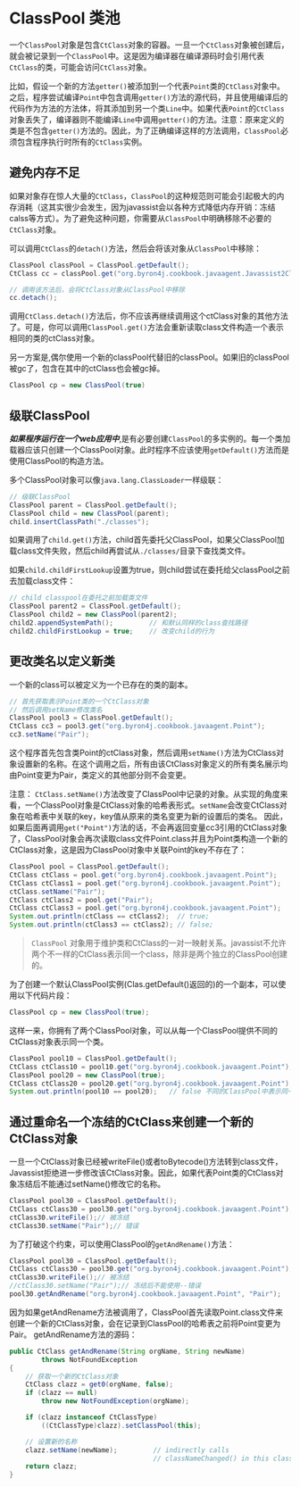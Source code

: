 # ClassPool 类池

一个```ClassPool```对象是包含```CtClass```对象的容器。一旦一个```CtClass```对象被创建后，就会被记录到一个```ClassPool```中。这是因为编译器在编译源码时会引用代表```CtClass```的类，可能会访问```CtClass```对象。

比如，假设一个新的方法```getter()```被添加到一个代表```Point```类的```CtClass```对象中。之后，程序尝试编译```Point```中包含调用```getter()```方法的源代码，并且使用编译后的代码作为方法的方法体，将其添加到另一个类```Line```中。如果代表```Point```的```CtClass```对象丢失了，编译器则不能编译```Line```中调用```getter()```的方法。注意：原来定义的类是不包含```getter()```方法的。因此，为了正确编译这样的方法调用，```ClassPool```必须包含程序执行时所有的```CtClass```实例。

## 避免内存不足

如果对象存在惊人大量的```CtClass```，```ClassPool```的这种规范则可能会引起极大的内存消耗（这其实很少会发生，因为javassist会以各种方式降低内存开销：冻结calss等方式）。为了避免这种问题，你需要从```ClassPool```中明确移除不必要的```CtClass```对象。

可以调用```CtClass```的```detach()```方法，然后会将该对象从```ClassPool```中移除：
```java
ClassPool classPool = ClassPool.getDefault();
CtClass cc = classPool.get("org.byron4j.cookbook.javaagent.Javassist2ClassPool");

// 调用该方法后，会将CtClass对象从ClassPool中移除
cc.detach();
```

调用```CtClass.detach()```方法后，你不应该再继续调用这个ctClass对象的其他方法了。可是，你可以调用```ClassPool.get()```方法会重新读取class文件构造一个表示相同的类的ctClass对象。


另一方案是,偶尔使用一个新的classPool代替旧的classPool。如果旧的classPool被gc了，包含在其中的ctClass也会被gc掉。
```java
ClassPool cp = new ClassPool(true)
```

## 级联ClassPool

***如果程序运行在一个web应用中***,是有必要创建```ClassPool```的多实例的。每一个类加载器应该只创建一个ClassPool对象。此时程序不应该使用```getDefault()```方法而是使用ClassPool的构造方法。

多个ClassPool对象可以像```java.lang.ClassLoader```一样级联：

```java
// 级联ClassPool
ClassPool parent = ClassPool.getDefault();
ClassPool child = new ClassPool(parent);
child.insertClassPath("./classes");
```

如果调用了```child.get()```方法，child首先委托父ClassPool，如果父ClassPool加载class文件失败，然后child再尝试从```./classes/```目录下查找类文件。

如果```child.childFirstLookup```设置为true，则child尝试在委托给父classPool之前去加载class文件：
```java
// child classpool在委托之前加载类文件
ClassPool parent2 = ClassPool.getDefault();
ClassPool child2 = new ClassPool(parent2);
child2.appendSystemPath();         // 和默认同样的class查找路径
child2.childFirstLookup = true;    // 改变child的行为
```

## 更改类名以定义新类

一个新的class可以被定义为一个已存在的类的副本。
```java
// 首先获取表示Point类的一个CtClass对象
// 然后调用setName修改类名
ClassPool pool3 = ClassPool.getDefault();
CtClass cc3 = pool3.get("org.byron4j.cookbook.javaagent.Point");
cc3.setName("Pair");
```

这个程序首先包含类Point的ctClass对象，然后调用```setName()```方法为CtClass对象设置新的名称。在这个调用之后，所有由该CtClass对象定义的所有类名展示均由Point变更为Pair，类定义的其他部分则不会变更。

注意： ```CtClass.setName()```方法改变了ClassPool中记录的对象。从实现的角度来看，一个ClassPool对象是CtClass对象的哈希表形式。```setName```会改变CtClass对象在哈希表中关联的key，key值从原来的类名变更为新的设置后的类名。
因此，如果后面再调用```get("Point")```方法的话，不会再返回变量cc3引用的CtClass对象了，ClassPool对象会再次读取class文件Point.class并且为Point类构造一个新的CtClass对象，这是因为ClassPool对象中关联Point的key不存在了：
```java
ClassPool pool = ClassPool.getDefault();
CtClass ctClass = pool.get("org.byron4j.cookbook.javaagent.Point");
CtClass ctClass1 = pool.get("org.byron4j.cookbook.javaagent.Point");
ctClass.setName("Pair");
CtClass ctClass2 = pool.get("Pair");
CtClass ctClass3 = pool.get("org.byron4j.cookbook.javaagent.Point");
System.out.println(ctClass == ctClass2);  // true;
System.out.println(ctClass3 == ctClass2); // false;
```

>```ClassPool``` 对象用于维护类和CtClass的一对一映射关系。javassist不允许两个不一样的CtClass表示同一个class，除非是两个独立的ClassPool创建的。


为了创建一个默认ClassPool实例(Clas.getDefault()返回的)的一个副本，可以使用以下代码片段：
```java
ClassPool cp = new ClassPool(true);
```
这样一来，你拥有了两个ClassPool对象，可以从每一个ClassPool提供不同的CtClass对象表示同一个类。

```java
ClassPool pool10 = ClassPool.getDefault();
CtClass ctClass10 = pool10.get("org.byron4j.cookbook.javaagent.Point");
ClassPool pool20 = new ClassPool(true);
CtClass ctClass20 = pool20.get("org.byron4j.cookbook.javaagent.Point");
System.out.println(pool10 == pool20);   // false 不同的ClassPool中表示同一个类的CtClass对象
```

## 通过重命名一个冻结的CtClass来创建一个新的CtClass对象

一旦一个CtClass对象已经被writeFile()或者toBytecode()方法转到class文件，Javassist拒绝进一步修改该CtClass对象。因此，如果代表Point类的CtClass对象冻结后不能通过setName()修改它的名称。
```java
ClassPool pool30 = ClassPool.getDefault();
CtClass ctClass30 = pool30.get("org.byron4j.cookbook.javaagent.Point");
ctClass30.writeFile();// 被冻结
ctClass30.setName("Pair");// 错误
```

为了打破这个约束，可以使用ClassPool的```getAndRename()```方法：
```java
ClassPool pool30 = ClassPool.getDefault();
CtClass ctClass30 = pool30.get("org.byron4j.cookbook.javaagent.Point");
ctClass30.writeFile();// 被冻结
//ctClass30.setName("Pair");// 冻结后不能使用--错误
pool30.getAndRename("org.byron4j.cookbook.javaagent.Point", "Pair");
```

因为如果getAndRename方法被调用了，ClassPool首先读取Point.class文件来创建一个新的CtClass对象，会在记录到ClassPool的哈希表之前将Point变更为Pair。
getAndRename方法的源码：
```java
public CtClass getAndRename(String orgName, String newName)
        throws NotFoundException
{
    // 获取一个新的CtClass对象
    CtClass clazz = get0(orgName, false);
    if (clazz == null)
        throw new NotFoundException(orgName);

    if (clazz instanceof CtClassType)
        ((CtClassType)clazz).setClassPool(this);

    // 设置新的名称
    clazz.setName(newName);         // indirectly calls
                                    // classNameChanged() in this class
    return clazz;
}
```

